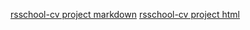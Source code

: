 [rsschool-cv project markdown](https://dmitriy2711.github.io/rsschool-cv/cv)
[rsschool-cv project html](https://dmitriy2711.github.io/rsschool-cv/)